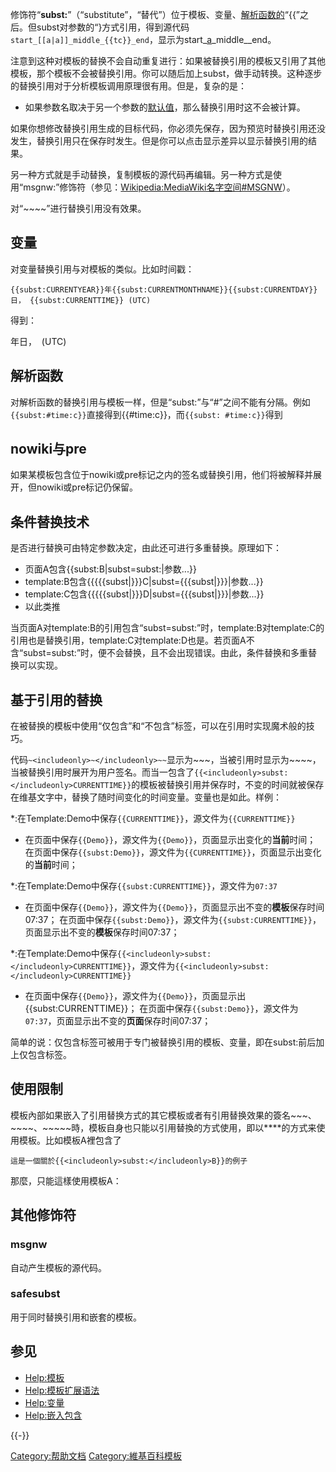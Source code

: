 修饰符“**subst:**”（“substitute”，“替代”）位于模板、变量、[解析函数的](https://zh.wikipedia.org/wiki/Help:模板扩展语法 "wikilink")“{{”之后。但subst对参数的“}</nowiki></code>方式引用，得到源代码`start_[[a|a]]_middle_{{tc}}_end`，显示为start_[a](../Page/a.md "wikilink")_middle__end。

注意到这种对模板的替换不会自动重复进行：如果被替换引用的模板又引用了其他模板，那个模板不会被替换引用。你可以随后加上subst，做手动转换。这种逐步的替换引用对于分析模板调用原理很有用。但是，复杂的是：

  - 如果参数名取决于另一个参数的[默认值](https://zh.wikipedia.org/wiki/Help:默认参数 "wikilink")，那么替换引用时这不会被计算。

如果你想修改替换引用生成的目标代码，你必须先保存，因为预览时替换引用还没发生，替换引用只在保存时发生。但是你可以点击显示差异以显示替换引用的结果。

另一种方式就是手动替换，复制模板的源代码再编辑。另一种方式是使用“msgnw:”修饰符（参见：[Wikipedia:MediaWiki名字空间\#MSGNW](https://zh.wikipedia.org/wiki/Wikipedia:MediaWiki名字空间#MSGNW "wikilink")）。

对“\~\~\~\~”进行替换引用没有效果。

## 变量

对变量替换引用与对模板的类似。比如时间戳：

    {{subst:CURRENTYEAR}}年{{subst:CURRENTMONTHNAME}}{{subst:CURRENTDAY}}日， {{subst:CURRENTTIME}} (UTC)

得到：

年日，  (UTC)

## 解析函数

对解析函数的替换引用与模板一样，但是“subst:”与“\#”之间不能有分隔。例如`{{subst:#time:c}}`直接得到{{\#time:c}}，而`{{subst:
#time:c}}`得到

## nowiki与pre

如果某模板包含位于nowiki或pre标记之内的签名或替换引用，他们将被解释并展开，但nowiki或pre标记仍保留。

## 条件替换技术

是否进行替换可由特定参数决定，由此还可进行多重替换。原理如下：

  - 页面A包含{{subst:B|subst=subst:|参数...}}
  - template:B包含{{{{{subst|}}}C|subst={{{subst|}}}|参数...}}
  - template:C包含{{{{{subst|}}}D|subst={{{subst|}}}|参数...}}
  - 以此类推

当页面A对template:B的引用包含“subst=subst:”时，template:B对template:C的引用也是替换引用，template:C对template:D也是。若页面A不含“subst=subst:”时，便不会替换，且不会出现错误。由此，条件替换和多重替换可以实现。

## 基于引用的替换

在被替换的模板中使用“仅包含”和“不包含”标签，可以在引用时实现魔术般的技巧。

代码`~<includeonly>~</includeonly>~~`显示为\~\~\~，当被引用时显示为\~\~\~\~，当被替换引用时展开为用户签名。而当一包含了`{{<includeonly>subst:</includeonly>CURRENTTIME}}`的模板被替换引用并保存时，不变的时间就被保存在维基文字中，替换了随时间变化的时间变量。变量也是如此。样例：

\*:在Template:Demo中保存`{{CURRENTTIME}}`，源文件为`{{CURRENTTIME}}`

  -
    在页面中保存`{{Demo}}`，源文件为`{{Demo}}`，页面显示出变化的**当前**时间；
    在页面中保存`{{subst:Demo}}`，源文件为`{{CURRENTTIME}}`，页面显示出变化的**当前**时间；

\*:在Template:Demo中保存`{{subst:CURRENTTIME}}`，源文件为`07:37`

  -
    在页面中保存`{{Demo}}`，源文件为`{{Demo}}`，页面显示出不变的**模板**保存时间07:37；
    在页面中保存`{{subst:Demo}}`，源文件为`{{subst:CURRENTTIME}}`，页面显示出不变的**模板**保存时间07:37；

\*:在Template:Demo中保存`{{<includeonly>subst:</includeonly>CURRENTTIME}}`，源文件为`{{<includeonly>subst:</includeonly>CURRENTTIME}}`

  -
    在页面中保存`{{Demo}}`，源文件为`{{Demo}}`，页面显示出{{subst:CURRENTTIME}}；
    在页面中保存`{{subst:Demo}}`，源文件为`07:37`，页面显示出不变的**页面**保存时间07:37；

简单的说：仅包含标签可被用于专门被替换引用的模板、变量，即在subst:前后加上仅包含标签。

## 使用限制

模板內部如果嵌入了引用替换方式的其它模板或者有引用替换效果的簽名\~\~\~、\~\~\~\~、\~\~\~\~\~時，模板自身也只能以引用替換的方式使用，即以****的方式来使用模板。比如模板A裡包含了

`這是一個關於{{<includeonly>subst:</includeonly>B}}的例子`

那麼，只能這樣使用模板A：

## 其他修饰符

### msgnw

自动产生模板的源代码。

### safesubst

用于同时替换引用和嵌套的模板。

## 参见

  - [Help:模板](https://zh.wikipedia.org/wiki/Help:模板 "wikilink")
  - [Help:模板扩展语法](https://zh.wikipedia.org/wiki/Help:模板扩展语法 "wikilink")
  - [Help:变量](https://zh.wikipedia.org/wiki/Help:变量 "wikilink")
  - [Help:嵌入包含](https://zh.wikipedia.org/wiki/Help:嵌入包含 "wikilink")

{{-}}

[Category:帮助文档](https://zh.wikipedia.org/wiki/Category:帮助文档 "wikilink")
[Category:維基百科模板](https://zh.wikipedia.org/wiki/Category:維基百科模板 "wikilink")